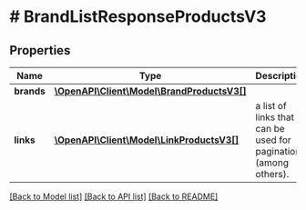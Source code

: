 # # BrandListResponseProductsV3

## Properties

Name | Type | Description | Notes
------------ | ------------- | ------------- | -------------
**brands** | [**\OpenAPI\Client\Model\BrandProductsV3[]**](BrandProductsV3.md) |  | [optional]
**links** | [**\OpenAPI\Client\Model\LinkProductsV3[]**](LinkProductsV3.md) | a list of links that can be used for pagination (among others). | [optional]

[[Back to Model list]](../../README.md#models) [[Back to API list]](../../README.md#endpoints) [[Back to README]](../../README.md)
